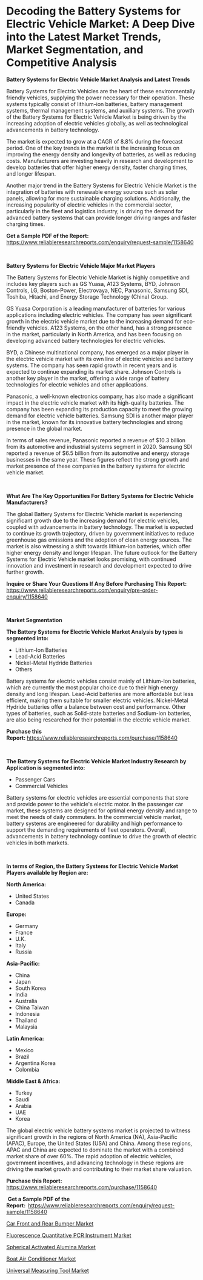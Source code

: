 <p><h1>Decoding the Battery Systems for Electric Vehicle Market: A Deep Dive into the Latest Market Trends, Market Segmentation, and Competitive Analysis</h1></p><p><strong>Battery Systems for Electric Vehicle Market Analysis and Latest Trends</strong></p>
<p><p>Battery Systems for Electric Vehicles are the heart of these environmentally friendly vehicles, supplying the power necessary for their operation. These systems typically consist of lithium-ion batteries, battery management systems, thermal management systems, and auxiliary systems. The growth of the Battery Systems for Electric Vehicle Market is being driven by the increasing adoption of electric vehicles globally, as well as technological advancements in battery technology.</p><p>The market is expected to grow at a CAGR of 8.8% during the forecast period. One of the key trends in the market is the increasing focus on improving the energy density and longevity of batteries, as well as reducing costs. Manufacturers are investing heavily in research and development to develop batteries that offer higher energy density, faster charging times, and longer lifespan.</p><p>Another major trend in the Battery Systems for Electric Vehicle Market is the integration of batteries with renewable energy sources such as solar panels, allowing for more sustainable charging solutions. Additionally, the increasing popularity of electric vehicles in the commercial sector, particularly in the fleet and logistics industry, is driving the demand for advanced battery systems that can provide longer driving ranges and faster charging times.</p></p>
<p><strong>Get a Sample PDF of the Report:&nbsp;</strong> <a href="https://www.reliableresearchreports.com/enquiry/request-sample/1158640">https://www.reliableresearchreports.com/enquiry/request-sample/1158640</a></p>
<p>&nbsp;</p>
<p><strong>Battery Systems for Electric Vehicle Major Market Players</strong></p>
<p><p>The Battery Systems for Electric Vehicle Market is highly competitive and includes key players such as GS Yuasa, A123 Systems, BYD, Johnson Controls, LG, Boston-Power, Electrovaya, NEC, Panasonic, Samsung SDI, Toshiba, Hitachi, and Energy Storage Technology (China) Group. </p><p>GS Yuasa Corporation is a leading manufacturer of batteries for various applications including electric vehicles. The company has seen significant growth in the electric vehicle market due to the increasing demand for eco-friendly vehicles. A123 Systems, on the other hand, has a strong presence in the market, particularly in North America, and has been focusing on developing advanced battery technologies for electric vehicles. </p><p>BYD, a Chinese multinational company, has emerged as a major player in the electric vehicle market with its own line of electric vehicles and battery systems. The company has seen rapid growth in recent years and is expected to continue expanding its market share. Johnson Controls is another key player in the market, offering a wide range of battery technologies for electric vehicles and other applications.</p><p>Panasonic, a well-known electronics company, has also made a significant impact in the electric vehicle market with its high-quality batteries. The company has been expanding its production capacity to meet the growing demand for electric vehicle batteries. Samsung SDI is another major player in the market, known for its innovative battery technologies and strong presence in the global market.</p><p>In terms of sales revenue, Panasonic reported a revenue of $10.3 billion from its automotive and industrial systems segment in 2020. Samsung SDI reported a revenue of $6.5 billion from its automotive and energy storage businesses in the same year. These figures reflect the strong growth and market presence of these companies in the battery systems for electric vehicle market.</p></p>
<p>&nbsp;</p>
<p><strong>What Are The Key Opportunities For Battery Systems for Electric Vehicle Manufacturers?</strong></p>
<p><p>The global Battery Systems for Electric Vehicle market is experiencing significant growth due to the increasing demand for electric vehicles, coupled with advancements in battery technology. The market is expected to continue its growth trajectory, driven by government initiatives to reduce greenhouse gas emissions and the adoption of clean energy sources. The market is also witnessing a shift towards lithium-ion batteries, which offer higher energy density and longer lifespan. The future outlook for the Battery Systems for Electric Vehicle market looks promising, with continued innovation and investment in research and development expected to drive further growth.</p></p>
<p><strong>Inquire or Share Your Questions If Any Before Purchasing This Report:</strong> <a href="https://www.reliableresearchreports.com/enquiry/pre-order-enquiry/1158640">https://www.reliableresearchreports.com/enquiry/pre-order-enquiry/1158640</a></p>
<p>&nbsp;</p>
<p><strong>Market Segmentation</strong></p>
<p><strong>The Battery Systems for Electric Vehicle Market Analysis by types is segmented into:</strong></p>
<p><ul><li>Lithium-Ion Batteries</li><li>Lead-Acid Batteries</li><li>Nickel-Metal Hydride Batteries</li><li>Others</li></ul></p>
<p><p>Battery systems for electric vehicles consist mainly of Lithium-Ion batteries, which are currently the most popular choice due to their high energy density and long lifespan. Lead-Acid batteries are more affordable but less efficient, making them suitable for smaller electric vehicles. Nickel-Metal Hydride batteries offer a balance between cost and performance. Other types of batteries, such as Solid-state batteries and Sodium-ion batteries, are also being researched for their potential in the electric vehicle market.</p></p>
<p><strong>Purchase this Report:&nbsp;</strong><a href="https://www.reliableresearchreports.com/purchase/1158640">https://www.reliableresearchreports.com/purchase/1158640</a></p>
<p>&nbsp;</p>
<p><strong>The Battery Systems for Electric Vehicle Market Industry Research by Application is segmented into:</strong></p>
<p><ul><li>Passenger Cars</li><li>Commercial Vehicles</li></ul></p>
<p><p>Battery systems for electric vehicles are essential components that store and provide power to the vehicle's electric motor. In the passenger car market, these systems are designed for optimal energy density and range to meet the needs of daily commuters. In the commercial vehicle market, battery systems are engineered for durability and high performance to support the demanding requirements of fleet operators. Overall, advancements in battery technology continue to drive the growth of electric vehicles in both markets.</p></p>
<p>&nbsp;</p>
<p><strong>In terms of Region, the Battery Systems for Electric Vehicle Market Players available by Region are:</strong></p>
<p>
    <p> <strong> North America: </strong>
        <ul>
            <li>United States</li>
            <li>Canada</li>
        </ul>
        </p> 
    <p> <strong> Europe: </strong>
        <ul>
            <li>Germany</li>
            <li>France</li>
            <li>U.K.</li>
            <li>Italy</li>
            <li>Russia</li>
        </ul>
        </p> 
    <p> <strong> Asia-Pacific: </strong>
        <ul>
            <li>China</li>
            <li>Japan</li>
            <li>South Korea</li>
            <li>India</li>
            <li>Australia</li>
            <li>China Taiwan</li>
            <li>Indonesia</li>
            <li>Thailand</li>
            <li>Malaysia</li>
        </ul>
        </p> 
    <p> <strong> Latin America: </strong>
        <ul>
            <li>Mexico</li>
            <li>Brazil</li>
            <li>Argentina Korea</li>
            <li>Colombia</li>
        </ul>
        </p> 
    <p> <strong> Middle East & Africa: </strong>
        <ul>
            <li>Turkey</li>
            <li>Saudi</li>
            <li>Arabia</li>
            <li>UAE</li>
            <li>Korea</li>
        </ul>
    </p>
    </p>
<p><p>The global electric vehicle battery systems market is projected to witness significant growth in the regions of North America (NA), Asia-Pacific (APAC), Europe, the United States (USA) and China. Among these regions, APAC and China are expected to dominate the market with a combined market share of over 60%. The rapid adoption of electric vehicles, government incentives, and advancing technology in these regions are driving the market growth and contributing to their market share valuation.</p></p>
<p><strong>Purchase this Report: </strong><a href="https://www.reliableresearchreports.com/purchase/1158640">https://www.reliableresearchreports.com/purchase/1158640</a></p>
<p>&nbsp;<strong>Get a Sample PDF of the Report:&nbsp;&nbsp;</strong><a href="https://www.reliableresearchreports.com/enquiry/request-sample/1158640">https://www.reliableresearchreports.com/enquiry/request-sample/1158640</a></p>
<p><strong></strong></p>
<p><p><a href="https://github.com/bracarafogo/Market-Research-Report-List-1/blob/main/car-front-and-rear-bumper-market.md">Car Front and Rear Bumper Market</a></p><p><a href="https://medium.com/@stephenstevens11/fluorescence-quantitative-pcr-instrument-market-insights-into-market-cagr-market-trends-and-616840c054be">Fluorescence Quantitative PCR Instrument Market</a></p><p><a href="https://github.com/abdelrhmankishk22/Market-Research-Report-List-3/blob/main/spherical-activated-alumina-market.md">Spherical Activated Alumina Market</a></p><p><a href="https://medium.com/@anilaxhafa2022/boat-air-conditioner-market-share-evolution-and-market-growth-trends-2024-2031-3faadf141b16">Boat Air Conditioner Market</a></p><p><a href="https://medium.com/@anilaxhafa2022/universal-measuring-tool-market-report-reveals-the-latest-trends-and-growth-opportunities-of-this-866e913fd025">Universal Measuring Tool Market</a></p></p>